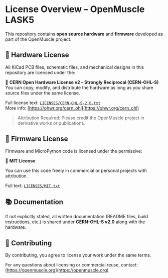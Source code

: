 # License Overview – OpenMuscle LASK5

This repository contains **open source hardware** and **firmware** developed as part of the OpenMuscle project.

## 🧩 Hardware License

All KiCad PCB files, schematic files, and mechanical designs in this repository are licensed under the:

📄 **CERN Open Hardware License v2 – Strongly Reciprocal (CERN-OHL-S)**  
You can copy, modify, and distribute the hardware as long as you share source files under the same license.

Full license text: [`LICENSES/CERN-OHL-S-2.0.txt`](./LICENSES/CERN-OHL-S-2.0.txt)  
More info: [https://ohwr.org/cern_ohl](https://ohwr.org/cern_ohl)

> Attribution Required: Please credit the OpenMuscle project in derivative works or publications.

## 💾 Firmware License

Firmware and MicroPython code is licensed under the permissive:

📄 **MIT License**

You can use this code freely in commercial or personal projects with attribution.

Full text: [`LICENSES/MIT.txt`](./LICENSES/MIT.txt)

## 📚 Documentation

If not explicitly stated, all written documentation (README files, build instructions, etc.) is shared under **CERN-OHL-S v2.0** along with the hardware.

## 🤝 Contributing

By contributing, you agree to license your work under the same terms.

For any questions about licensing or commercial reuse, contact: [https://openmuscle.org](https://openmuscle.org)
